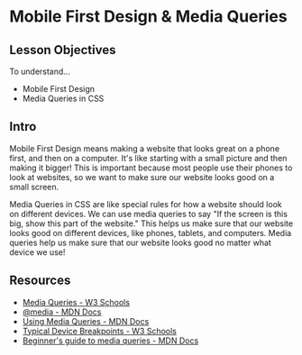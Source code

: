 # Mobile First Design & Media Queries

## Lesson Objectives

To understand...

- Mobile First Design
- Media Queries in CSS

## Intro

Mobile First Design means making a website that looks great on a phone first, and then on a computer. It's like starting with a small picture and then making it bigger! This is important because most people use their phones to look at websites, so we want to make sure our website looks good on a small screen.

Media Queries in CSS are like special rules for how a website should look on different devices. We can use media queries to say "If the screen is this big, show this part of the website." This helps us make sure that our website looks good on different devices, like phones, tablets, and computers. Media queries help us make sure that our website looks good no matter what device we use!

## Resources

- [Media Queries - W3 Schools](https://www.w3schools.com/css/css3_mediaqueries.asp)
- [@media - MDN Docs](https://developer.mozilla.org/en-US/docs/Web/CSS/@media)
- [Using Media Queries - MDN Docs](https://developer.mozilla.org/en-US/docs/Web/CSS/Media_Queries/Using_media_queries)
- [Typical Device Breakpoints - W3 Schools](https://www.w3schools.com/howto/howto_css_media_query_breakpoints.asp)
- [Beginner's guide to media queries - MDN Docs](https://developer.mozilla.org/en-US/docs/Learn/CSS/CSS_layout/Media_queries)
